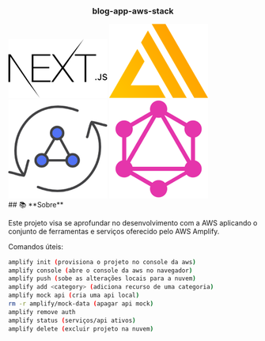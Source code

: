 <div align="center">
    <h3>
        blog-app-aws-stack
    </h3>
</div>

<div>
    <img src="./public/nextjs.png" style="max-width: 200px" />
    <img src="./public/aws-amplify-logo.png" style="max-width: 200px" />
    <img src="./public/aws-appsync.png" style="max-width: 200px" />
    <img src="./public/graphql.png" style="max-width: 200px" />
</div>
## 📚 **Sobre**

 <p>Este projeto visa se aprofundar no desenvolvimento com a AWS aplicando o conjunto de ferramentas e serviços oferecido pelo AWS Amplify. </p>

Comandos úteis:

```bash
amplify init (provisiona o projeto no console da aws)
amplify console (abre o console da aws no navegador)
amplify push (sobe as alterações locais para a nuvem)
amplify add <category> (adiciona recurso de uma categoria)
amplify mock api (cria uma api local)
rm -r amplify/mock-data (apagar api mock)
amplify remove auth
amplify status (serviços/api ativos)
amplify delete (excluir projeto na nuvem)
```
